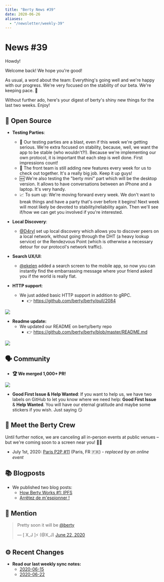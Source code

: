 ```yaml
---
title: "Berty News #39"
date: 2020-06-26
aliases:
  - "/newsletter/weekly-39"
---
```


# News #39

Howdy!

Welcome back! We hope you're good!

As usual, a word about the team: Everything's going well and we're happy with our progress. We're very focused on the stability of our beta. We're keeping pace. 💪

Without further ado, here's your digest of berty's shiny new things for the last two weeks. Enjoy!


## 🚀 Open Source


* **Testing Parties**:
    * 🎉 Our testing parties are a blast, even if this week we're getting serious. We're extra focused on stability, because, well, we want the app to be stable (who wouldn't?!). Because we're implementing our own protocol, it is important that each step is well done. First impressions count!
    * 🔨 The front team is still adding new features every week for us to check out together. It's a really big job.  Keep it up guys!
    * 🆕 We're also testing the "berty mini" part which will be the desktop version. It allows to have conversations between an iPhone and a laptop. It's very handy.
    * 📈 To sum up: We're moving forward every week. We don't want to break things and have a party that's over before it begins! Next week will most likely be devoted to stability/reliability again. Then we'll see if/how we can get you involved if you're interested.


* **Local Discovery**:
    * [@D4ryl](https://github.com/D4ryl00) set up local discovery which allows you to discover peers on a local network, without going through the DHT (a heavy lookup service) or the Rendezvous Point (which is otherwise a necessary detour for our protocol's network traffic).

* **Search UX/UI**:
    * [@ekelen](https://github.com/ekelen) added a search screen to the mobile app, so now you can instantly find the embarrassing message where your friend asked you if the world is really flat.

* **HTTP support**:
    * We just added basic HTTP support in addition to gRPC.
      * 👉 https://github.com/berty/berty/pull/2084

![](https://i.imgur.com/Et9tPOv.png)


* **Readme update:**
    * We updated our README on berty/berty repo
      * 👉 https://github.com/berty/berty/blob/master/README.md


![](https://i.imgur.com/IwxKCob.png)



## 🗣️ Community


* **🏆 We merged 1,000+ PR!**

![](https://i.imgur.com/cTOMlsl.png)

* **Good First Issue & Help Wanted**: If you want to help us, we have two labels on GitHub to let you know where we need help: **Good First Issue** & **Help Wanted**. You will have our eternal gratitude and maybe some stickers if you wish. Just saying 😏



## 🎉 Meet the Berty Crew

Until further notice, we are canceling all in-person events at public venues – but we're coming soon to a screen near you! 🚧🚧

* July 1st, 2020: [Paris P2P #11](https://p2p.paris/en/event/monthly-11/) (Paris, FR 🇫🇷) - _replaced by an online event_


## 📚 Blogposts

* We published two blog posts:
    * [How Berty Works #1: IPFS](https://berty.tech/blog/how-berty-works-ipfs/)
    * [Arrêtez de m'espionner !](https://berty.tech/blog/stop-spying-on-me/)

## 💌 Mention

<blockquote class="twitter-tweet"><p lang="en" dir="ltr">Pretty soon it will be <a href="https://twitter.com/berty?ref_src=twsrc%5Etfw">@berty</a></p>&mdash; [ X_J ]⚡ (@X_J) <a href="https://twitter.com/X_J/status/1275061318374944768?ref_src=twsrc%5Etfw">June 22, 2020</a></blockquote> <script async src="https://platform.twitter.com/widgets.js" charset="utf-8"></script>

## ⚙️ Recent Changes


* **Read our last weekly sync notes:**
    * [2020-06-15](https://github.com/berty/community/blob/master/meeting-notes/2020/Q2/2020-06-15--staff-team-weekly-sync.md)
    * [2020-06-22](https://github.com/berty/community/blob/master/meeting-notes/2020/Q2/2020-06-22--staff-team-weekly-sync.md)

